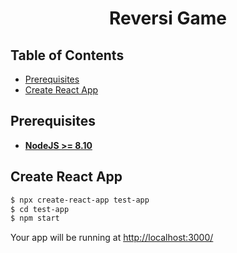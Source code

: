 <div align="center">
  <h1>Reversi Game</h1>
</div>


## Table of Contents
* [Prerequisites](#prerequisites)
* [Create React App](#create-react-app)

## Prerequisites

- **[NodeJS >= 8.10](https://nodejs.org/en/)**

## Create React App

```bash
$ npx create-react-app test-app
$ cd test-app
$ npm start
```

Your app will be running at [http://localhost:3000/](http://localhost:3000/)